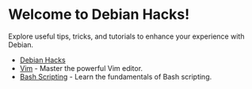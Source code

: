 # Welcome to Debian Hacks!

Explore useful tips, tricks, and tutorials to enhance your experience with Debian.

* [Debian Hacks](/debian-hacks/README.md)
* [Vim](/vim/vim-intro.md) - Master the powerful Vim editor.
* [Bash Scripting](/bash-scrpting/bash-tutorial.md) - Learn the fundamentals of Bash scripting.
